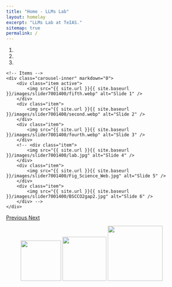 ```yaml
---
title: "Home - LLMs Lab"
layout: homelay
excerpt: "LLMs Lab at TeIAS."
sitemap: true
permalink: /
---
```


<p></p>

<!-- <p>At the forefront of Large Language Models (LLMs) research, our lab is dedicated to advancing the capabilities and understanding of these transformative AI technologies. Our work spans several critical domains, including the adversarial robustness of generative models, ensuring that LLMs are not only powerful but also resilient to manipulation and adversarial attacks. We are also pioneering research in semantic representation and lexical semantics, striving to bridge the gap between human language and machine understanding. Furthermore, our investigations delve deep into the interpretability and scalability of LLMs, aiming to make AI systems more transparent and trustworthy. Through our interdisciplinary approach, we are shaping the future of AI, making strides toward more robust, reliable, and ethically sound language technologies.</p> -->


<div markdown="0" id="carousel" class="carousel slide" data-ride="carousel" data-interval="4000" data-pause="hover" >
    <!-- Menu -->
    <ol class="carousel-indicators">
        <li data-target="#carousel" data-slide-to="0" class="active"></li>
        <li data-target="#carousel" data-slide-to="1"></li>
        <li data-target="#carousel" data-slide-to="2"></li>
        <!-- <li data-target="#carousel" data-slide-to="3"></li>
        <li data-target="#carousel" data-slide-to="4"></li>
        <li data-target="#carousel" data-slide-to="5"></li>
        <li data-target="#carousel" data-slide-to="6"></li> -->
    </ol>

    <!-- Items -->
    <div class="carousel-inner" markdown="0">
        <div class="item active">
            <img src="{{ site.url }}{{ site.baseurl }}/images/slider7001400/fifth.webp" alt="Slide 1" />
        </div>
        <div class="item">
            <img src="{{ site.url }}{{ site.baseurl }}/images/slider7001400/second.webp" alt="Slide 2" />
        </div>
        <div class="item">
            <img src="{{ site.url }}{{ site.baseurl }}/images/slider7001400/fourth.webp" alt="Slide 3" />
        </div>
        <!-- <div class="item">
            <img src="{{ site.url }}{{ site.baseurl }}/images/slider7001400/lab.jpg" alt="Slide 4" />
        </div>
        <div class="item">
            <img src="{{ site.url }}{{ site.baseurl }}/images/slider7001400/Fig_Science_Web.jpg" alt="Slide 5" />
        </div>       
        <div class="item">
            <img src="{{ site.url }}{{ site.baseurl }}/images/slider7001400/BSCCO2gap2.jpg" alt="Slide 6" />
        </div> -->
    </div>
  <a class="left carousel-control" href="#carousel" role="button" data-slide="prev">
    <span class="glyphicon glyphicon-chevron-left" aria-hidden="true"></span>
    <span class="sr-only">Previous</span>
  </a>
  <a class="right carousel-control" href="#carousel" role="button" data-slide="next">
    <span class="glyphicon glyphicon-chevron-right" aria-hidden="true"></span>
    <span class="sr-only">Next</span>
  </a>
</div>



<p></p>
<!-- <p>As a dynamic research group, we are excited to engage with the broader scientific community in our quest to unravel the complexities of language processing through innovative methodologies. Our commitment extends beyond theoretical exploration; we are actively developing advanced tools and techniques to enhance the functionality and applicability of LLMs. By fostering collaborations with leading institutions and researchers, we aim to exchange ideas and insights that drive our understanding forward. Our research environment is rich with interdisciplinary dialogue, where cutting-edge studies intersect with practical applications, ultimately paving the way for significant advancements in artificial intelligence and its integration into various domains. We look forward to contributing to the evolving landscape of AI technologies and their impact on society.</p> -->




<figure class="fourth">
  <img src="{{ site.url }}{{ site.baseurl }}/images/logopic/Khatam-logo.avif" style="width: 110px">
  <img src="{{ site.url }}{{ site.baseurl }}/images/logopic/Khatam-logo-w.avif" style="width: 120px">
  <img src="{{ site.url }}{{ site.baseurl }}/images/logopic/TeIAS-logo.png" style="width: 150px">
  <!-- <img src="{{ site.url }}{{ site.baseurl }}/images/logopic/Logo_ERC.jpg" style="width: 110px"> -->
</figure>

